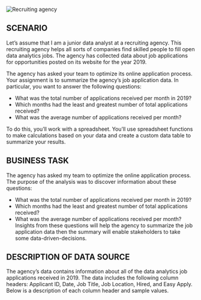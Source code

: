 ![Recruiting agency](https://github.com/aubin560/recruiting_agency_project/blob/main/Recruiting_Agency_Project%20(1).png)

## SCENARIO
Let’s assume that I am a junior data analyst at a recruiting agency. This recruiting agency helps all sorts of companies find skilled people to fill open data analytics jobs. The agency has collected data about job applications for opportunities posted on its website for the year 2019. 

The agency has asked your team to optimize its online application process. Your assignment is to summarize the agency’s job application data. In particular, you want to answer the following questions: 

- What was the total number of applications received per month in 2019?
-	Which months had the least and greatest number of total applications received? 
-	What was the average number of applications received per month?

To do this, you’ll work with a spreadsheet. You’ll use spreadsheet functions to make calculations based on your data and create a custom data table to summarize your results. 

## BUSINESS TASK
The agency has asked my team to optimize the online application process. The purpose of the analysis was to discover information about these questions:
-	What was the total number of applications received per month in 2019?
-	Which months had the least and greatest number of total applications received? 
-	What was the average number of applications received per month?
Insights from these questions will help the agency to summarize the job application data then the summary will enable stakeholders to take some data-driven-decisions. 

## DESCRIPTION OF DATA SOURCE
The agency’s data contains information about all of the data analytics job applications received in 2019. The data includes the following column headers: Applicant ID, Date, Job Title, Job Location, Hired, and Easy Apply. Below is a description of each column header and sample values.

